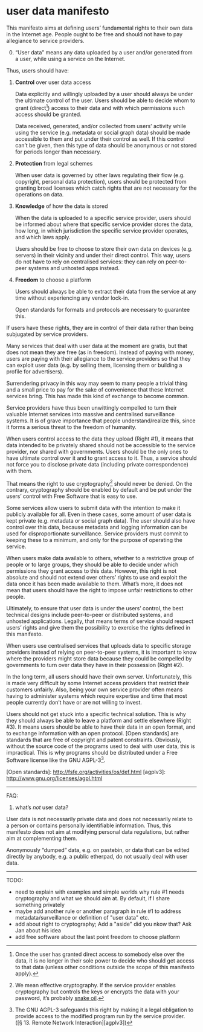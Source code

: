 # user data manifesto

This manifesto aims at defining users’ fundamental rights to their own data in
the Internet age. People ought to be free and should not have to pay allegiance
to service providers. 

<ol start="0"><li>“User data” means any data uploaded by a user and/or
generated from a user, while using a service on the Internet. </li></ol>

Thus, users should have:

1. **Control** over user data access

    Data explicitly and willingly uploaded by a user should always be under the
    ultimate control of the user. Users should be able to decide whom to grant
    (direct[^whydirect]) access to their data and with which permissions such
    access should be granted.

    Data received, generated, and/or collected from users’ activity while using
    the service (e.g. metadata or social graph data) should be made accessible
    to them and put under their control as well. If this control can’t be
    given, then this type of data should be anonymous or not stored for
    periods longer than necessary.

[PKI]: https://en.wikipedia.org/wiki/PKI

2. **Protection** from legal schemes

    When user data is governed by other laws regulating their flow (e.g.
    copyright, personal data protection), users should be protected from
    granting broad licenses which catch rights that are not necessary for the
    operations on data.

3. **Knowledge** of how the data is stored

    When the data is uploaded to a specific service provider, users should be
    informed about where that specific service provider stores the data, how
    long, in which jurisdiction the specific service provider operates, and
    which laws apply.

    Users should be free to choose to store their own data on devices (e.g.
    servers) in their vicinity and under their direct control. This way, users
    do not have to rely on centralised services: they can rely on peer-to-peer
    systems and unhosted apps instead.

4. **Freedom** to choose a platform

    Users should always be able to extract their data from the service at any
    time without experiencing any vendor lock-in.

    Open standards for formats and protocols are necessary to guarantee this.




If users have these rights, they are in control of their data rather than being
subjugated by service providers. 

Many services that deal with user data at the moment are gratis, but that does
not mean they are free (as in freedom). Instead of paying with money, users are
paying with their allegiance to the service providers so that they can exploit
user data (e.g. by selling them, licensing them or building a profile for
advertisers). 

Surrendering privacy in this way may seem to many people a trivial thing and a
small price to pay for the sake of convenience that these Internet services
bring. This has made this kind of exchange to become common.

Service providers have thus been unwittingly compelled to turn their valuable
Internet services into massive and centralised surveillance systems. It is of
grave importance that people understand/realize this, since it forms a serious
threat to the freedom of humanity.

When users control access to the data they upload (Right #1), it means that
data intended to be privately shared should not be accessible to the service
provider, nor shared with governments.  Users should be the only ones to have
ultimate control over it and to grant access to it. Thus, a service should not
force you to disclose private data (including private correspondence) with
them. 

That means the right to use cryptography[^snake-oil] should never be denied. On
the contrary, cryptography should be enabled by default and be put under the
users’ control with Free Software that is easy to use.  

[^snake-oil]: We mean effective cryptography. If the service provider enables
  cryptography but controls the keys or encrypts the data with your password,
  it’s probably [snake oil][Snake Oil].

[Snake Oil]: https://en.wikipedia.org/wiki/Snake_oil_%28cryptography%29

Some services allow users to submit data with the intention to make it publicly
available for all. Even in these cases, some amount of user data is kept
private (e.g. metadata or social graph data). The user should also have control
over this data, because metadata and logging information can be used for
disproportionate surveillance.  Service providers must commit to keeping these
to a minimum, and only for the purpose of operating the service.

When users make data available to others, whether to a restrictive group of
people or to large groups, they should be able to decide under which
permissions they grant access to this data. However, this right is not absolute
and should not extend over others’ rights to use and exploit the data once it
has been made available to them.  What’s more, it does not mean that users
should have the right to impose unfair restrictions to other people. 

Ultimately, to ensure that user data is under the users’ control, the best
technical designs include peer-to-peer or distributed systems, and unhosted
applications. Legally, that means terms of service should respect users’
rights and give them the possibility to exercise the rights defined in this manifesto.

When users use centralised services that uploads data to specific storage
providers instead of relying on peer-to-peer systems, it is important to know
where the providers might store data because they could be compelled by
governments to turn over data they have in their possession (Right #2).

In the long term, all users should have their own server.  Unfortunately, this
is made very difficult by some Internet access providers that restrict their
customers unfairly. Also, being your own service provider often means having to
administer systems which require expertise and time that most people currently
don’t have or are not willing to invest.

Users should not get stuck into a specific technical solution.  This is why
they should always be able to leave a platform and settle elsewhere (Right
#3).  It means users should be able to have their data in an open format, and
to exchange information with an open protocol. [Open standards] are standards
that are free of copyright and patent constraints. Obviously, without the
source code of the programs used to deal with user data, this is impractical.
This is why programs should be distributed under a Free Software license like
the GNU AGPL-3[^agpl].

[^agpl]: The GNU AGPL-3 safeguards this right by making it a legal obligation
  to provide access to the modified program run by the service provider.
  ([§ 13. Remote Network Interaction][agplv3])

[^whydirect]: Once the user has granted direct access to somebody else over the
  data, it is no longer in their sole power to decide who should get access to
  that data (unless other conditions outside the scope of this manifesto
  apply).



<!--Cryptography (e.g. a [PKI]) is necessary to enable this control.-->

[Open standards]: http://fsfe.org/activities/os/def.html [agplv3]:
http://www.gnu.org/licenses/agpl.html

-----

FAQ:

1. what’s *not* user data?

User data is not necessarily private data and does not necessarily relate to a
person or contains personally identifiable information. Thus, this manifesto
does not aim at modifying personal data regulations, but rather aim at
complementing them.

Anonymously “dumped” data, e.g. on pastebin, or data that can be edited
directly by anybody, e.g. a public etherpad, do not usually deal with user
data.

-----



TODO:

 - need to explain with examples and simple worlds why rule #1 needs
   cryptography and what we should aim at. By default, if I share something
   privately
 - maybe add another rule or another paragraph in rule #1 to address
   metadata/surveillance or definition of "user data" etc.
 - add about right to cryptography; Add a "aside" did you nkow that? Ask Jan
   about his idea
 - add free software about the last point freedom to choose platform
